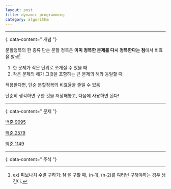 ```yaml
---
layout: post
title: dynamic programming
category: algorithm
---
```


---
{: data-content=" 개념 "}

분할정복의 한 종류
단순 분할 정복은 **이미 정복한 문제를 다시 정복한다는 점**에서 비효율 발생[^1]

1. 한 문제가 작은 단위로 쪼개질 수 있을 때
2. 작은 문제의 해가 그것을 포함하는 큰 문제의 해와 동일할 때

적용한다면, 단순 분할정복의 비효율을 줄일 수 있음

단순히 생각하면 구한 것을 저장해놓고, 다음에 사용하면 된다!

---
{: data-content=" 문제 "}

[백준 9095](9095.html)

[백준 2579](2579.html)

[백준 1149](1149.html)

---
{: data-content=" 주석 "}
[^1]: ex) 피보나치 수열 구하기: N 을 구할 때, (n-1), (n-2)를 여러번 구해야하는 경우 생긴다.
